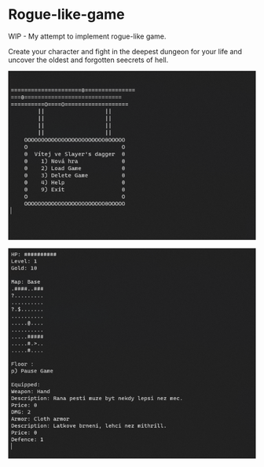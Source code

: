 # Rogue-like-game

WIP - My attempt to implement rogue-like game. 

Create your character and fight in the deepest dungeon for your life and uncover the oldest and forgotten seecrets of hell.


![menu](menu.png)

![gameplay](gameplay.png)
